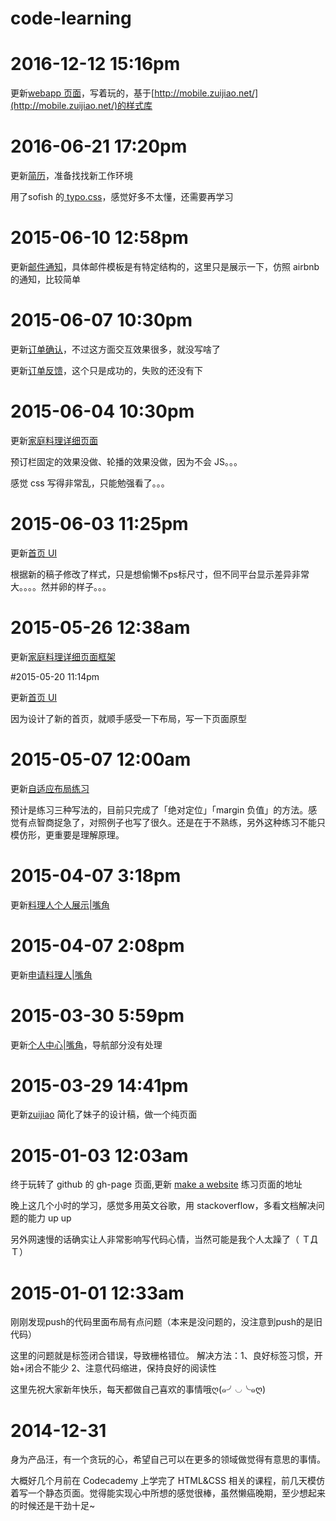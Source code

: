 code-learning
=============
# 2016-12-12 15:16pm 
更新[webapp 页面](http://sunnist.github.io/code-learning/yaoktravel-share/demo.html)，写着玩的，基于[http://mobile.zuijiao.net/](http://mobile.zuijiao.net/)的样式库

# 2016-06-21 17:20pm 
更新[简历](http://sunnist.github.io/code-learning/wanyan-resume/wanyan-resume.html)，准备找找新工作环境

用了sofish 的[ typo.css](https://github.com/sofish/Typo.css)，感觉好多不太懂，还需要再学习


# 2015-06-10 12:58pm

更新[邮件通知](http://sunnist.github.io/code-learning/zuijiao0.2/email.html)，具体邮件模板是有特定结构的，这里只是展示一下，仿照 airbnb 的通知，比较简单


# 2015-06-07 10:30pm

更新[订单确认](http://sunnist.github.io/code-learning/zuijiao0.2/orderconfirm.html)，不过这方面交互效果很多，就没写啥了

更新[订单反馈](http://sunnist.github.io/code-learning/zuijiao0.2/ordercheck.html)，这个只是成功的，失败的还没有下


# 2015-06-04 10:30pm

更新[家庭料理详细页面](http://sunnist.github.io/code-learning/zuijiao0.2/feast-detail.html)

预订栏固定的效果没做、轮播的效果没做，因为不会 JS。。。

感觉 css 写得非常乱，只能勉强看了。。。


# 2015-06-03 11:25pm

更新[首页 UI](http://sunnist.github.io/code-learning/zuijiao0.2/index.html)

根据新的稿子修改了样式，只是想偷懒不ps标尺寸，但不同平台显示差异非常大。。。。然并卵的样子。。。

# 2015-05-26 12:38am

更新[家庭料理详细页面框架](http://sunnist.github.io/code-learning/zuijiao0.2/feast-detail.html)

#2015-05-20 11:14pm

更新[首页 UI](http://sunnist.github.io/code-learning/zuijiao0.2/index.html)

因为设计了新的首页，就顺手感受一下布局，写一下页面原型

# 2015-05-07 12:00am
更新[自适应布局练习](http://sunnist.github.io/code-learning/zuijiao/responsive.html
)

预计是练习三种写法的，目前只完成了「绝对定位」「margin 负值」的方法。感觉有点智商捉急了，对照例子也写了很久。还是在于不熟练，另外这种练习不能只模仿形，更重要是理解原理。

# 2015-04-07 3:18pm
更新[料理人个人展示|嘴角](http://sunnist.github.io/code-learning/zuijiao/host-display.html)
# 2015-04-07 2:08pm
更新[申请料理人|嘴角](http://sunnist.github.io/code-learning/zuijiao/application.html)
# 2015-03-30 5:59pm
更新[个人中心|嘴角](http://sunnist.github.io/code-learning/zuijiao/profile.html)，导航部分没有处理
# 2015-03-29 14:41pm
更新[zuijiao](http://sunnist.github.io/code-learning/zuijiao/zuijiao.html)
简化了妹子的设计稿，做一个纯页面

# 2015-01-03 12:03am
终于玩转了 github 的 gh-page 页面,更新 [make a website](http://sunnist.github.io/code-learning/make-website/demo.html) 练习页面的地址

晚上这几个小时的学习，感觉多用英文谷歌，用 stackoverflow，多看文档解决问题的能力 up up

另外网速慢的话确实让人非常影响写代码心情，当然可能是我个人太躁了（ ＴДＴ）

# 2015-01-01 12:33am
刚刚发现push的代码里面布局有点问题（本来是没问题的，没注意到push的是旧代码）

这里的问题就是标签闭合错误，导致栅格错位。
解决方法：1、良好标签习惯，开始+闭合不能少 2、注意代码缩进，保持良好的阅读性

这里先祝大家新年快乐，每天都做自己喜欢的事情哦ღ(๑╯◡╰๑ღ) 

# 2014-12-31
身为产品汪，有一个贪玩的心，希望自己可以在更多的领域做觉得有意思的事情。

大概好几个月前在 Codecademy 上学完了 HTML&CSS 相关的课程，前几天模仿着写一个静态页面。觉得能实现心中所想的感觉很棒，虽然懒癌晚期，至少想起来的时候还是干劲十足~
